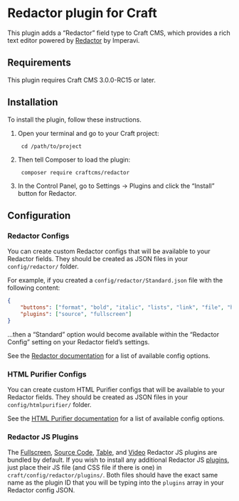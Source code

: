 # Redactor plugin for Craft

This plugin adds a “Redactor” field type to Craft CMS, which provides a rich text editor powered by [Redactor] by Imperavi.

## Requirements

This plugin requires Craft CMS 3.0.0-RC15 or later.

## Installation

To install the plugin, follow these instructions.

1. Open your terminal and go to your Craft project:

        cd /path/to/project

2. Then tell Composer to load the plugin:

        composer require craftcms/redactor

3. In the Control Panel, go to Settings → Plugins and click the “Install” button for Redactor.

## Configuration

### Redactor Configs

You can create custom Redactor configs that will be available to your Redactor fields. They should be created as JSON files in your `config/redactor/` folder.

For example, if you created a `config/redactor/Standard.json` file with the following content: 

```json
{
    "buttons": ["format", "bold", "italic", "lists", "link", "file", "horizontalrule"],
    "plugins": ["source", "fullscreen"]
}
```

…then a “Standard” option would become available within the “Redactor Config” setting on your Redactor field’s settings.

See the [Redactor documentation] for a list of available config options.

### HTML Purifier Configs

You can create custom HTML Purifier configs that will be available to your Redactor fields. They should be created as JSON files in your `config/htmlpurifier/` folder.

See the [HTML Purifier documentation] for a list of available config options. 

### Redactor JS Plugins

The [Fullscreen], [Source Code], [Table], and [Video] Redactor JS plugins are bundled by default. If you wish to install any additional Redactor JS [plugins], just place their JS file (and CSS file if there is one) in `craft/config/redactor/plugins/`. Both files should have the exact same name as the plugin ID that you will be typing into the `plugins` array in your Redactor config JSON.  

[Redactor]: https://imperavi.com/redactor/
[Redactor documentation]: https://imperavi.com/redactor/docs/settings/
[HTML Purifier documentation]: http://htmlpurifier.org/live/configdoc/plain.html
[Fullscreen]: https://imperavi.com/redactor/plugins/fullscreen/
[Source Code]: https://imperavi.com/redactor/plugins/source/
[Table]: https://imperavi.com/redactor/plugins/table/
[Video]: https://imperavi.com/redactor/plugins/video/
[plugins]: https://imperavi.com/redactor/plugins/
